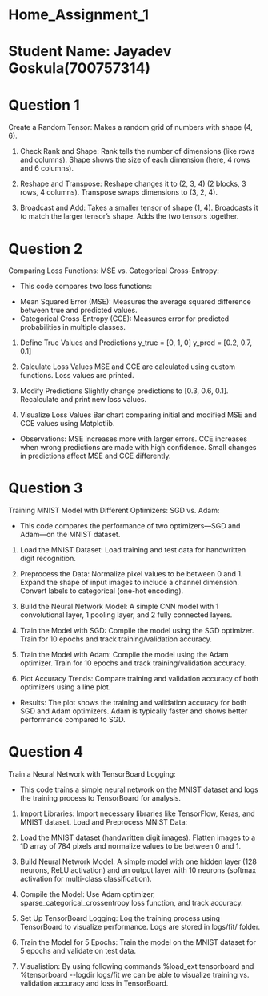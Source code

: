 # Home_Assignment_1
# Student Name: Jayadev Goskula(700757314)
# Question 1
Create a Random Tensor:
Makes a random grid of numbers with shape (4, 6).

1. Check Rank and Shape:
   Rank tells the number of dimensions (like rows and columns).
   Shape shows the size of each dimension (here, 4 rows and 6 columns).

2. Reshape and Transpose:
   Reshape changes it to (2, 3, 4) (2 blocks, 3 rows, 4 columns).
   Transpose swaps dimensions to (3, 2, 4).

3. Broadcast and Add:
   Takes a smaller tensor of shape (1, 4).
   Broadcasts it to match the larger tensor’s shape.
   Adds the two tensors together.

# Question 2
Comparing Loss Functions: MSE vs. Categorical Cross-Entropy:
* This code compares two loss functions:
- Mean Squared Error (MSE): Measures the average squared difference between true and predicted values.
- Categorical Cross-Entropy (CCE): Measures error for predicted probabilities in multiple classes.

1. Define True Values and Predictions
   y_true = [0, 1, 0]
   y_pred = [0.2, 0.7, 0.1]

2. Calculate Loss Values
   MSE and CCE are calculated using custom functions.
   Loss values are printed.
  
3. Modify Predictions
   Slightly change predictions to [0.3, 0.6, 0.1].
   Recalculate and print new loss values.
  
4. Visualize Loss Values
   Bar chart comparing initial and modified MSE and CCE values using Matplotlib.

* Observations:
  MSE increases more with larger errors.
  CCE increases when wrong predictions are made with high confidence.
  Small changes in predictions affect MSE and CCE differently.

# Question 3
Training MNIST Model with Different Optimizers: SGD vs. Adam:
* This code compares the performance of two optimizers—SGD and Adam—on the MNIST dataset.

1. Load the MNIST Dataset:
   Load training and test data for handwritten digit recognition.

2. Preprocess the Data:
   Normalize pixel values to be between 0 and 1.
   Expand the shape of input images to include a channel dimension.
   Convert labels to categorical (one-hot encoding).
  
3. Build the Neural Network Model:
   A simple CNN model with 1 convolutional layer, 1 pooling layer, and 2 fully connected layers.
  
4. Train the Model with SGD:
   Compile the model using the SGD optimizer.
   Train for 10 epochs and track training/validation accuracy.
  
5. Train the Model with Adam:
   Compile the model using the Adam optimizer.
   Train for 10 epochs and track training/validation accuracy.
  
6. Plot Accuracy Trends:
   Compare training and validation accuracy of both optimizers using a line plot.
  
* Results:
  The plot shows the training and validation accuracy for both SGD and Adam optimizers.
  Adam is typically faster and shows better performance compared to SGD.

# Question 4
Train a Neural Network with TensorBoard Logging:
* This code trains a simple neural network on the MNIST dataset and logs the training process to TensorBoard for analysis.

1. Import Libraries:
   Import necessary libraries like TensorFlow, Keras, and MNIST dataset.
   Load and Preprocess MNIST Data:

2. Load the MNIST dataset (handwritten digit images).
   Flatten images to a 1D array of 784 pixels and normalize values to be between 0 and 1.
  
3. Build Neural Network Model:
   A simple model with one hidden layer (128 neurons, ReLU activation) and an output layer with 10 neurons (softmax activation for multi-class classification).

4. Compile the Model:
   Use Adam optimizer, sparse_categorical_crossentropy loss function, and track accuracy.
  
5. Set Up TensorBoard Logging:
   Log the training process using TensorBoard to visualize performance. Logs are stored in logs/fit/ folder.

6. Train the Model for 5 Epochs:
   Train the model on the MNIST dataset for 5 epochs and validate on test data.

7.  Visualistion:
    By using following commands %load_ext tensorboard and %tensorboard --logdir logs/fit we can be able to visualize training vs. validation accuracy and loss in 
    TensorBoard.
